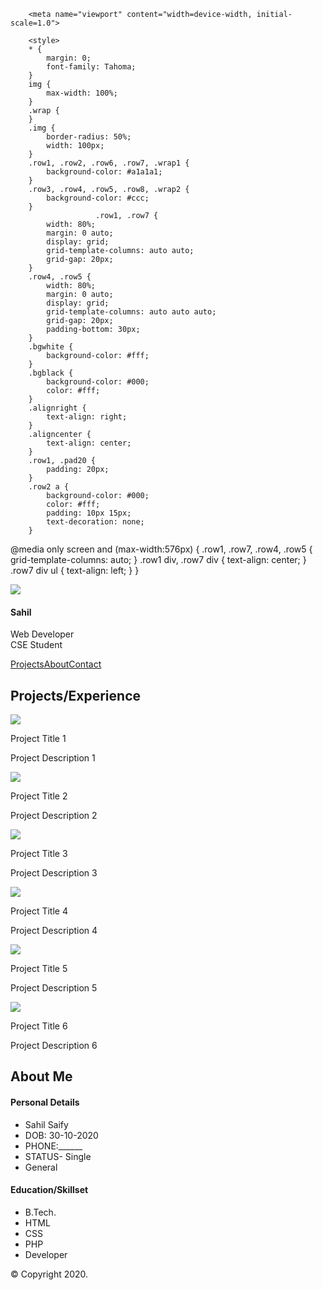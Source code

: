 <!doctype html>
<html>
	<head>
		<title>My First HTML Page</title>

		<meta name="viewport" content="width=device-width, initial-scale=1.0">

		<style>
		* {
			margin: 0;
			font-family: Tahoma;
		}
		img {
			max-width: 100%;
		}
		.wrap {
		}
		.img {
			border-radius: 50%;
			width: 100px;
		}
		.row1, .row2, .row6, .row7, .wrap1 {
			background-color: #a1a1a1;
		}
		.row3, .row4, .row5, .row8, .wrap2 {
			background-color: #ccc;
		}
                       .row1, .row7 {
			width: 80%;
			margin: 0 auto;
			display: grid;
			grid-template-columns: auto auto;
			grid-gap: 20px;
		}
		.row4, .row5 {
			width: 80%;
			margin: 0 auto;
			display: grid;
			grid-template-columns: auto auto auto;
			grid-gap: 20px;
			padding-bottom: 30px;
		}
		.bgwhite {
			background-color: #fff;
		}
		.bgblack {
			background-color: #000;
			color: #fff;
		}
		.alignright {
			text-align: right;
		}
		.aligncenter {
			text-align: center;
		}
		.row1, .pad20 {
			padding: 20px;
		}
		.row2 a {
			background-color: #000;
			color: #fff;
			padding: 10px 15px;
			text-decoration: none;
		}

@media only screen and (max-width:576px) {
			.row1, .row7, .row4, .row5 {
				grid-template-columns: auto;
			}
			.row1 div, .row7 div {
				text-align: center;
			}
			.row7 div ul {
				text-align: left;
			}
		}
		</style>
	</head>
<body>
		<div class="wrap1">
			<div class="row1">
				<div><img src="Dinesh.jpg" class="img"></div>
				<div class="alignright pad20">
					<h4>Sahil</h4>
					<p>Web Developer<br>
					CSE Student</p>
				</div>
			</div>
		</div>
		<div class="wrap">
			<div class="row2 aligncenter pad20">
				<a href="">Projects</a><a href="">About</a><a href="">Contact</a>
			</div>
		</div>
		<div class="wrap">
			<div class="row3 aligncenter pad20">
				<h2>Projects/Experience</h2>
			</div>
		</div>
<div class="wrap2">
			<div class="row4">
				<div>
					<img src="background.jpeg">
					<p>Project Title 1</p>
					<p>Project Description 1</p>
				</div>
				<div>
					<img src="background.jpeg">
					<p>Project Title 2</p>
					<p>Project Description 2</p>
				</div>
				<div>
					<img src="background.jpeg">
					<p>Project Title 3</p>
					<p>Project Description 3</p>
				</div>
			</div>
		</div>

<div class="wrap2">
			<div class="row5">
				<div>
					<img src="background.jpeg">
					<p>Project Title 4</p>
					<p>Project Description 4</p>
				</div>
				<div>
					<img src="background.jpeg">
					<p>Project Title 5</p>
					<p>Project Description 5</p>
				</div>
				<div>
					<img src="background.jpeg">
					<p>Project Title 6</p>
					<p>Project Description 6</p>
				</div>
			</div>
		</div>
		<div class="wrap">
			<div class="row6 aligncenter pad20">
				<h2>About Me</h2>
			</div>
		</div>
<div class="wrap1">
			<div class="row7">
				<div class="bgwhite pad20">
					<h4 class="aligncenter">Personal Details</h4>
					<ul>
						<li>Sahil Saify</li>
						<li>DOB: 30-10-2020</li>
						<li>PHONE:______</li>
						<li>STATUS- Single</li>
						<li>General</li>
					</ul>
				</div>
				<div class="bgblack pad20">
					<h4 class="aligncenter">Education/Skillset</h4>
					<ul>
						<li>B.Tech.</li>
						<li>HTML</li>
						<li>CSS</li>
						<li>PHP</li>
						<li>Developer</li>
					</ul>
				</div>
			</div>
		</div>
		<div class="wrap">
			<div class="row8 aligncenter pad20">&copy; Copyright 2020.</div>
		</div>
	</body>
</html>


